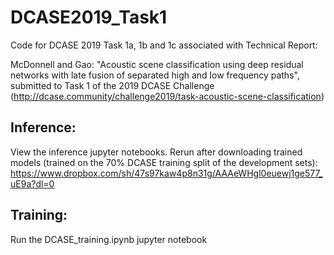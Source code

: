 # DCASE2019_Task1
Code for DCASE 2019 Task 1a, 1b and 1c associated with Technical Report:

McDonnell and Gao: "Acoustic scene classification using deep residual networks with late fusion of separated high and low frequency paths", submitted to Task 1 of the 2019 DCASE Challenge (http://dcase.community/challenge2019/task-acoustic-scene-classification)

## Inference:

View the inference jupyter notebooks. Rerun after downloading trained models (trained on the 70% DCASE training split of the development sets):
https://www.dropbox.com/sh/47s97kaw4p8n31g/AAAeWHgl0euewj1ge577_uE9a?dl=0

## Training:

Run the DCASE_training.ipynb jupyter notebook
